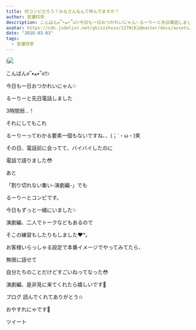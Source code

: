 ```yaml
---
title: 何コンビだろう？みなさんなんて呼んでますか？
author: 宮瀬玲奈
description: こんばんฅ՞•ﻌ•՞ฅﾜﾝ今日も一日おつかれいにゃん✨るーりーと先日電話しました3時間弱...！それにしてもこれるーりーってわかる要素一個もない...
avatar: https://cdn.jsdelivr.net/gh/zzzhxxx/227WiKi@master/docs/assets/photo/avatar/reina.jpg
date: "2018-03-03"
tags:
  - 宮瀬玲奈
---
```


!![](https://cdn.jsdelivr.net/gh/zzzhxxx/227WiKi-image@master/blog-image/reina-2018-03-03_1.jpg)





こんばんฅ՞•ﻌ•՞ฅﾜﾝ



今日も一日おつかれいにゃん✨






るーりーと先日電話しました










3時間弱...！






それにしてもこれ

るーりーってわかる要素一個もないですね、、(；´・ω・)笑





その日、電話前に会ってて、バイバイしたのに

電話で語りました😳















あと

「割り切れない集い-演劇編-」でも

るーりーとコンビです。



今日もずっと一緒にいました✨




演劇編、二人でトークなどもあるので

そこの練習もしたりもしました❤︎*。




お客様いらっしゃる設定で本番イメージでやってみてたら、

無限に話せて

自分たちのことだけどすごいねってなった😳









演劇編、是非見に来てくれたら嬉しいです💓









ブログ
読んでくれてありがとう✩




おやすれにゃです💓


ツイート



